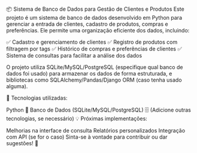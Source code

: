 📦 Sistema de Banco de Dados para Gestão de Clientes e Produtos
Este projeto é um sistema de banco de dados desenvolvido em Python para gerenciar a entrada de clientes, cadastro de produtos, compras e preferências. Ele permite uma organização eficiente dos dados, incluindo:

✅ Cadastro e gerenciamento de clientes
✅ Registro de produtos com filtragem por tags
✅ Histórico de compras e preferências de clientes
✅ Sistema de consultas para facilitar a análise dos dados

O projeto utiliza SQLite/MySQL/PostgreSQL (especifique qual banco de dados foi usado) para armazenar os dados de forma estruturada, e bibliotecas como SQLAlchemy/Pandas/Django ORM (caso tenha usado alguma).

📌 Tecnologias utilizadas:

Python 🐍
Banco de Dados (SQLite/MySQL/PostgreSQL) 🗄️
(Adicione outras tecnologias, se necessário)
💡 Próximas implementações:

Melhorias na interface de consulta
Relatórios personalizados
Integração com API (se for o caso)
Sinta-se à vontade para contribuir ou dar sugestões! 🚀
